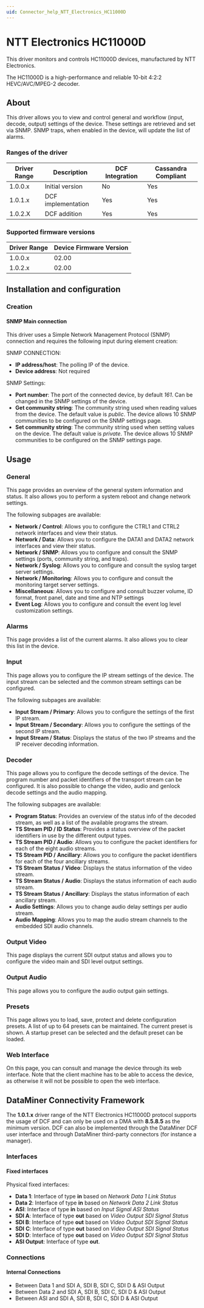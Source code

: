 ```yaml
---
uid: Connector_help_NTT_Electronics_HC11000D
---
```


# NTT Electronics HC11000D

This driver monitors and controls HC11000D devices, manufactured by NTT Electronics.

The HC11000D is a high-performance and reliable 10-bit 4:2:2 HEVC/AVC/MPEG-2 decoder.

## About

This driver allows you to view and control general and workflow (input, decode, output) settings of the device. These settings are retrieved and set via SNMP. SNMP traps, when enabled in the device, will update the list of alarms.

### Ranges of the driver

| **Driver Range** | **Description**    | **DCF Integration** | **Cassandra Compliant** |
|------------------|--------------------|---------------------|-------------------------|
| 1.0.0.x          | Initial version    | No                  | Yes                     |
| 1.0.1.x          | DCF implementation | Yes                 | Yes                     |
| 1.0.2.X          | DCF addition       | Yes                 | Yes                     |

### Supported firmware versions

| **Driver Range** | **Device Firmware Version** |
|------------------|-----------------------------|
| 1.0.0.x          | 02.00                       |
| 1.0.2.x          | 02.00                       |

## Installation and configuration

### Creation

#### SNMP Main connection

This driver uses a Simple Network Management Protocol (SNMP) connection and requires the following input during element creation:

SNMP CONNECTION:

- **IP address/host**: The polling IP of the device.
- **Device address**: Not required

SNMP Settings:

- **Port number**: The port of the connected device, by default *161*. Can be changed in the SNMP settings of the device.
- **Get community string**: The community string used when reading values from the device. The default value is *public*. The device allows 10 SNMP communities to be configured on the SNMP settings page.
- **Set community string**: The community string used when setting values on the device. The default value is *private*. The device allows 10 SNMP communities to be configured on the SNMP settings page.

## Usage

### General

This page provides an overview of the general system information and status. It also allows you to perform a system reboot and change network settings.

The following subpages are available:

- **Network / Control**: Allows you to configure the CTRL1 and CTRL2 network interfaces and view their status.
- **Network / Data**: Allows you to configure the DATA1 and DATA2 network interfaces and view their status.
- **Network / SNMP**: Allows you to configure and consult the SNMP settings (ports, community string, and traps).
- **Network / Syslog**: Allows you to configure and consult the syslog target server settings.
- **Network / Monitoring**: Allows you to configure and consult the monitoring target server settings.
- **Miscellaneous**: Allows you to configure and consult buzzer volume, ID format, front panel, date and time and NTP settings
- **Event Log**: Allows you to configure and consult the event log level customization settings.

### Alarms

This page provides a list of the current alarms. It also allows you to clear this list in the device.

### Input

This page allows you to configure the IP stream settings of the device. The input stream can be selected and the common stream settings can be configured.

The following subpages are available:

- **Input Stream / Primary**: Allows you to configure the settings of the first IP stream.
- **Input Stream / Secondary**: Allows you to configure the settings of the second IP stream.
- **Input Stream / Status**: Displays the status of the two IP streams and the IP receiver decoding information.

### Decoder

This page allows you to configure the decode settings of the device. The program number and packet identifiers of the transport stream can be configured. It is also possible to change the video, audio and genlock decode settings and the audio mapping.

The following subpages are available:

- **Program Status**: Provides an overview of the status info of the decoded stream, as well as a list of the available programs the stream.
- **TS Stream PID / ID Status**: Provides a status overview of the packet identifiers in use by the different output types.
- **TS Stream PID / Audio**: Allows you to configure the packet identifiers for each of the eight audio streams.
- **TS Stream PID /** **Ancillary**: Allows you to configure the packet identifiers for each of the four ancillary streams.
- **TS Stream Status /** **Video**: Displays the status information of the video stream.
- **TS Stream Status /** **Audio**: Displays the status information of each audio stream.
- **TS Stream Status /** **Ancillary**: Displays the status information of each ancillary stream.
- **Audio Settings**: Allows you to change audio delay settings per audio stream.
- **Audio Mapping**: Allows you to map the audio stream channels to the embedded SDI audio channels.

### Output Video

This page displays the current SDI output status and allows you to configure the video main and SDI level output settings.

### Output Audio

This page allows you to configure the audio output gain settings.

### Presets

This page allows you to load, save, protect and delete configuration presets. A list of up to 64 presets can be maintained. The current preset is shown. A startup preset can be selected and the default preset can be loaded.

### Web Interface

On this page, you can consult and manage the device through its web interface. Note that the client machine has to be able to access the device, as otherwise it will not be possible to open the web interface.

## DataMiner Connectivity Framework

The **1.0.1.x** driver range of the NTT Electronics HC11000D protocol supports the usage of DCF and can only be used on a DMA with **8.5.8.5** as the minimum version. DCF can also be implemented through the DataMiner DCF user interface and through DataMiner third-party connectors (for instance a manager).

### Interfaces

#### Fixed interfaces

Physical fixed interfaces:

- **Data 1**: Interface of type **in** based on *Network Data 1 Link Status*
- **Data 2**: Interface of type **in** based on *Network Data 2 Link Status*
- **ASI**: Interface of type **in** based on *Input Signal ASI Status*
- **SDI A**: Interface of type **out** based on *Video Output SDI Signal Status*
- **SDI B**: Interface of type **out** based on *Video Output SDI Signal Status*
- **SDI** **C**: Interface of type **out** based on *Video Output SDI Signal Status*
- **SDI D**: Interface of type **out** based on *Video Output SDI Signal Status*
- **ASI Output**: Interface of type **out**.

### Connections

#### Internal Connections

- Between Data 1 and SDI A, SDI B, SDI C, SDI D & ASI Output
- Between Data 2 and SDI A, SDI B, SDI C, SDI D & ASI Output
- Between ASI and SDI A, SDI B, SDI C, SDI D & ASI Output
